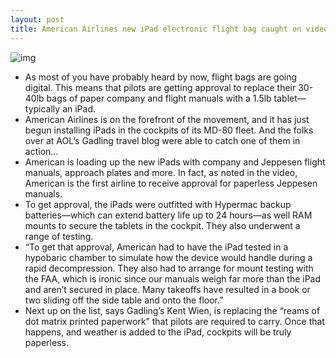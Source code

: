 ```yaml
---
layout: post
title: American Airlines new iPad electronic flight bag caught on video
---
```

![img](http://media.idownloadblog.com/wp-content/uploads/2013/03/ipad-flight-bag-cockpit.png)
* As most of you have probably heard by now, flight bags are going digital. This means that pilots are getting approval to replace their 30-40lb bags of paper company and flight manuals with a 1.5lb tablet—typically an iPad.
* American Airlines is on the forefront of the movement, and it has just begun installing iPads in the cockpits of its MD-80 fleet. And the folks over at AOL’s Gadling travel blog were able to catch one of them in action…
* American is loading up the new iPads with company and Jeppesen flight manuals, approach plates and more. In fact, as noted in the video, American is the first airline to receive approval for paperless Jeppesen manuals.
* To get approval, the iPads were outfitted with Hypermac backup batteries—which can extend battery life up to 24 hours—as well RAM mounts to secure the tablets in the cockpit. They also underwent a range of testing.
* “To get that approval, American had to have the iPad tested in a hypobaric chamber to simulate how the device would handle during a rapid decompression. They also had to arrange for mount testing with the FAA, which is ironic since our manuals weigh far more than the iPad and aren’t secured in place. Many takeoffs have resulted in a book or two sliding off the side table and onto the floor.”
* Next up on the list, says Gadling’s Kent Wien, is replacing the “reams of dot matrix printed paperwork” that pilots are required to carry. Once that happens, and weather is added to the iPad, cockpits will be truly paperless.

